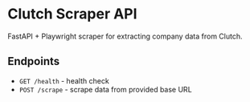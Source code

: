 # Clutch Scraper API

FastAPI + Playwright scraper for extracting company data from Clutch.

## Endpoints

- `GET /health` - health check
- `POST /scrape` - scrape data from provided base URL
